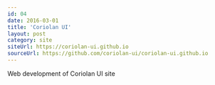 ```yaml
---
id: 04
date: 2016-03-01
title: 'Coriolan UI'
layout: post
category: site
siteUrl: https://coriolan-ui.github.io
sourceUrl: https://github.com/coriolan-ui/coriolan-ui.github.io
---
```


Web development of Coriolan UI site
